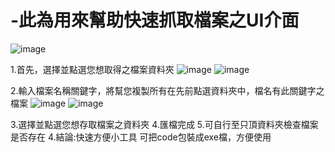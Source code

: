# -此為用來幫助快速抓取檔案之UI介面
![image](https://user-images.githubusercontent.com/128162880/233343963-db8af5e1-cdc3-4dd3-839b-93d9e4ceca54.png)

1.首先，選擇並點選您想取得之檔案資料夾
![image](https://user-images.githubusercontent.com/128162880/233344474-1d47878e-97fb-44c0-ad6c-c27ad2671d74.png)
![image](https://user-images.githubusercontent.com/128162880/233344100-3d8b86b1-7ec8-4bdd-a840-7727668a4678.png)

2.輸入檔案名稱關鍵字，將幫您複製所有在先前點選資料夾中，檔名有此關鍵字之檔案
![image](https://user-images.githubusercontent.com/128162880/233344181-642a3287-7a2c-458e-aa9b-2cf215d63a99.png)
![image](https://user-images.githubusercontent.com/128162880/233344245-5eb201df-57f8-45e5-bcac-6de0cd786aae.png)

3.選擇並點選您想存取檔案之資料夾
4.匯檔完成
5.可自行至只頂資料夾檢查檔案是否存在
4.結論:快速方便小工具 可把code包裝成exe檔，方便使用
